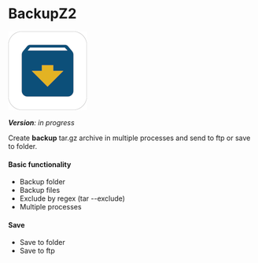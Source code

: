 BackupZ2
===================

![picture](data/icon-160.png)

***Version**: in progress*

Create **backup** tar.gz archive in multiple processes and send to ftp or save to folder.

#### Basic functionality
* Backup folder
* Backup files
* Exclude by regex (tar --exclude)
* Multiple processes
  
#### Save
* Save to folder
* Save to ftp